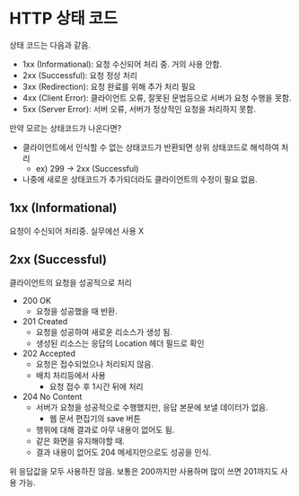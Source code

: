 # HTTP 상태 코드

상태 코드는 다음과 같음.
* 1xx (Informational): 요청 수신되어 처리 중. 거의 사용 안함.
* 2xx (Successful): 요청 정상 처리
* 3xx (Redirection): 요청 완료를 위해 추가 처리 필요
* 4xx (Client Error): 클라이언트 오류, 잘못된 문법등으로 서버가 요청 수행을 못함.
* 5xx (Server Error): 서버 오류, 서버가 정상적인 요청을 처리하지 못함.

만약 모르는 상태코드가 나온다면?
* 클라이언트에서 인식할 수 없는 상태코드가 반환되면 상위 상태코드로 해석하여 처리
  * ex) 299 -> 2xx (Successful)
* 나중에 새로운 상태코드가 추가되더라도 클라이언트의 수정이 필요 없음.

## 1xx (Informational)
요청이 수신되어 처리중. 실무에선 사용 X

## 2xx (Successful)
클라이언트의 요청을 성공적으로 처리
* 200 OK
  * 요청을 성공했을 때 반환.
* 201 Created
  * 요청을 성공하여 새로운 리소스가 생성 됨.
  * 생성된 리소스는 응답의 Location 헤더 필드로 확인
* 202 Accepted
  * 요청은 접수되었으나 처리되지 않음.
  * 배치 처리등에서 사용
    * 요청 접수 후 1시간 뒤에 처리
* 204 No Content
  * 서버가 요청을 성공적으로 수행했지만, 응답 본문에 보낼 데이터가 없음.
    * 웹 문서 편집기의 save 버튼
  * 행위에 대해 결과로 아무 내용이 없어도 됨.
  * 같은 화면을 유지해야할 때.
  * 결과 내용이 없어도 204 메세지만으로도 성공을 인식.

위 응답값을 모두 사용하진 않음. 보통은 200까지만 사용하며 많이 쓰면 201까지도 사용 가능.